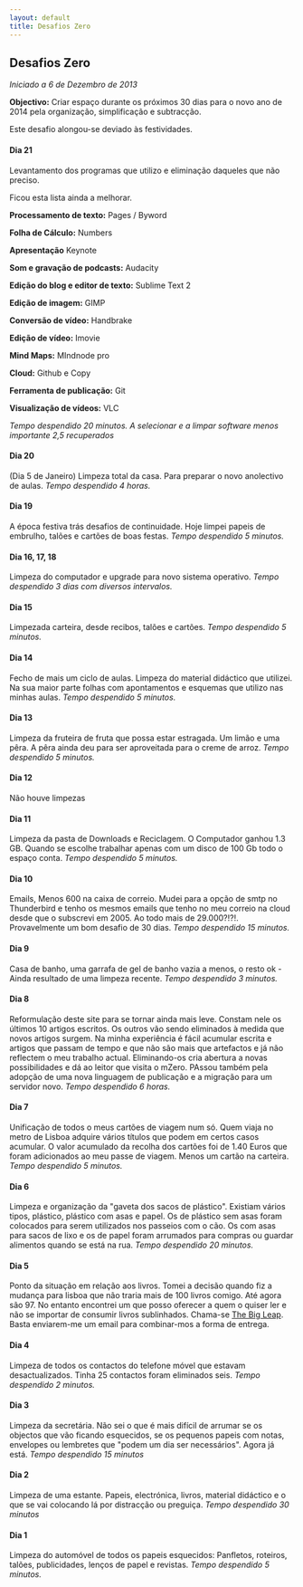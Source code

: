 ```yaml
---
layout: default
title: Desafios Zero
---
```

## Desafios Zero

*Iniciado a 6 de Dezembro de 2013* 

**Objectivo:** Criar espaço durante os próximos 30 dias para o novo ano de 2014 pela organização, simplificação e subtracção.

Este desafio alongou-se deviado às festividades. 

#### Dia 21 

Levantamento dos programas que utilizo e eliminação daqueles que não preciso.

Ficou esta lista ainda a melhorar.

**Processamento de texto:** Pages / Byword

**Folha de Cálculo:** Numbers 

**Apresentação** Keynote

**Som e gravação de podcasts:** Audacity

**Edição do blog e editor de texto:** Sublime Text 2

**Edição de imagem:** GIMP

**Conversão de vídeo:** Handbrake

**Edição de vídeo:** Imovie

**Mind Maps:** MIndnode pro

**Cloud:** Github e Copy

**Ferramenta de publicação:** Git

**Visualização de vídeos:** VLC

*Tempo despendido 20 minutos. A selecionar e a limpar software menos importante 2,5 recuperados*

#### Dia 20

(Dia 5 de Janeiro) Limpeza total da casa. Para preparar o novo anolectivo de aulas. *Tempo despendido 4 horas.*

#### Dia 19 

A época festiva trás desafios de continuidade. Hoje limpei papeis de embrulho, talões e cartões de boas festas.  *Tempo despendido 5 minutos.*

#### Dia 16, 17, 18

Limpeza do computador e upgrade para novo sistema operativo. *Tempo despendido 3 dias com diversos intervalos.*

#### Dia 15 

Limpezada carteira, desde recibos, talões e cartões. *Tempo despendido 5 minutos.*

#### Dia 14

Fecho de mais um ciclo de aulas. Limpeza do material didáctico que utilizei. Na sua maior parte folhas com apontamentos e esquemas que utilizo nas minhas aulas. *Tempo despendido 5 minutos.*

#### Dia 13 

Limpeza da fruteira de fruta que possa estar estragada. Um limão e uma pêra. A pêra ainda deu para ser aproveitada para o creme de arroz. *Tempo despendido 5 minutos.*

#### Dia 12 

Não houve limpezas 

#### Dia 11

Limpeza da pasta de Downloads e Reciclagem. O Computador ganhou 1.3 GB. Quando se escolhe trabalhar apenas com um disco de 100 Gb todo o espaço conta. *Tempo despendido 5 minutos.*

#### Dia 10

Emails, Menos 600 na caixa de correio. Mudei para a opção de smtp no Thunderbird e tenho os mesmos emails que tenho no meu correio na cloud desde que o subscrevi em 2005. Ao todo mais de 29.000?!?!. Provavelmente um bom desafio de 30 dias. *Tempo despendido 15 minutos.*

#### Dia 9 

Casa de banho, uma garrafa de gel de banho vazia a menos, o resto ok - Ainda resultado de uma limpeza recente. *Tempo despendido 3 minutos.* 

#### Dia 8

Reformulação deste site para se tornar ainda mais leve. Constam nele os últimos 10 artigos escritos. Os outros vão sendo eliminados à medida que novos artigos surgem. Na minha experiência é fácil acumular escrita e artigos que passam de tempo e que não são mais que artefactos e já não reflectem o meu trabalho actual. Eliminando-os cria abertura a novas possibilidades e dá ao leitor que visita o mZero. PAssou também pela adopção de uma nova linguagem de publicação e a migração para um servidor novo. *Tempo despendido 6 horas.* 
 
#### Dia 7 

Unificação de todos o meus cartões de viagem num só. Quem viaja no metro de Lisboa adquire vários títulos que podem em certos casos acumular. O valor acumulado da recolha dos cartões foi de 1.40 Euros que foram adicionados ao meu passe de viagem. Menos um cartão na carteira. *Tempo despendido 5 minutos.*

#### Dia 6

Limpeza e organização da "gaveta dos sacos de plástico". Existiam vários tipos, plástico, plástico com asas e papel. Os de plástico sem asas foram colocados para serem utilizados nos passeios com o cão. Os com asas para sacos de lixo e os de papel foram arrumados para compras ou guardar alimentos quando se está na rua. *Tempo despendido 20 minutos.*

#### Dia 5

Ponto da situação em relação aos livros. Tomei a decisão quando fiz a mudança para lisboa que não traria mais de 100 livros comigo. Até agora são 97. No entanto encontrei um que posso oferecer a quem o quiser ler e não se importar de consumir livros sublinhados. Chama-se [The Big Leap](http://www.amazon.co.uk/The-Big-Leap-Conquer-Hidden/dp/0061735361/ref=sr_1_1?ie=UTF8&qid=1386787035&sr=8-1&keywords=the+big+leap). Basta enviarem-me um email para combinar-mos a forma de entrega. 

#### Dia 4

Limpeza de todos os contactos do telefone móvel que estavam desactualizados. Tinha 25 contactos foram eliminados seis. *Tempo despendido 2 minutos.*

#### Dia 3

Limpeza da secretária. Não sei o que é mais difícil de arrumar se os objectos que vão ficando esquecidos,
se os pequenos papeis com notas, envelopes ou lembretes que "podem um dia ser necessários". Agora já está. *Tempo despendido 15 minutos*

#### Dia 2

Limpeza de uma estante. Papeis, electrónica, livros, material didáctico e o que se vai colocando lá por distracção ou preguiça. *Tempo despendido 30 minutos*

#### Dia 1

Limpeza do automóvel de todos os papeis esquecidos: Panfletos, roteiros, talões, publicidades, lenços de papel e revistas. *Tempo despendido 5 minutos.* 

